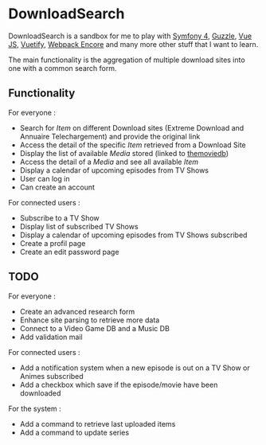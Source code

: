 # DownloadSearch

DownloadSearch is a sandbox for me to play with [Symfony 4](https://symfony.com/), [Guzzle](http://docs.guzzlephp.org/en/stable/), [Vue JS](https://vuejs.org/), [Vuetify](https://vuetifyjs.com/), [Webpack Encore](https://symfony.com/doc/current/frontend.html) and many more other stuff that I want to learn.

The main functionality is the aggregation of multiple download sites into one with a common search form.

## Functionality
For everyone : 
* Search for *Item* on different Download sites (Extreme Download and Annuaire Telechargement) and provide the original link
* Access the detail of the specific *Item* retrieved from a Download Site
* Display the list of available *Media* stored (linked to [themoviedb](https://www.themoviedb.org/?language=fr))
* Access the detail of a *Media* and see all available *Item*
* Display a calendar of upcoming episodes from TV Shows
* User can log in
* Can create an account

For connected users : 
* Subscribe to a TV Show
* Display list of subscribed TV Shows
* Display a calendar of upcoming episodes from TV Shows subscribed
* Create a profil page
* Create an edit password page

## TODO
For everyone : 
* Create an advanced research form
* Enhance site parsing to retrieve more data
* Connect to a Video Game DB and a Music DB
* Add validation mail

For connected users : 
* Add a notification system when a new episode is out on a TV Show or Animes subscribed
* Add a checkbox which save if the episode/movie have been downloaded

For the system :
* Add a command to retrieve last uploaded items
* Add a command to update series
